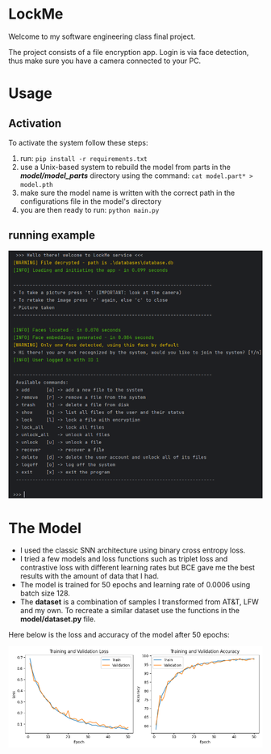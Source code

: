 # LockMe
 
Welcome to my software engineering class final project.

The project consists of a file encryption app. 
Login is via face detection, thus make sure you have a camera connected to your PC.

# Usage
## Activation
To activate the system follow these steps:
1. run: `pip install -r requirements.txt`
2. use a Unix-based system to rebuild the model from parts in the **_model/model_parts_** directory using the command: 
`cat model.part* > model.pth`
3. make sure the model name is written with the correct path in the configurations file in the model's directory
4. you are then ready to run: `python main.py`

## running example
![img.png](images/terminal_view.png)

# The Model
* I used the classic SNN architecture using binary cross entropy loss.
* I tried a few models and loss functions such as triplet loss and contrastive loss with different learning rates 
but BCE gave me the best results with the amount of data that I had.
* The model is trained for 50 epochs and learning rate of 0.0006 using batch size 128.
* The **dataset** is a combination of samples I transformed from AT&T, LFW and my own.
To recreate a similar dataset use the functions in the **model/dataset.py** file.

Here below is the loss and accuracy of the model after 50 epochs:

![img.png](images/img.png)

